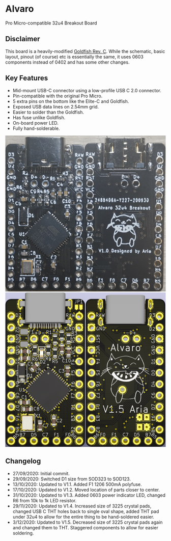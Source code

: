 # Alvaro
 Pro Micro-compatible 32u4 Breakout Board

## Disclaimer
This board is a heavily-modified [Goldfish Rev. C](https://github.com/staticintlucas/Goldfish). While the schematic, basic layout, pinout (of course) etc is essentially the same, it uses 0603 components instead of 0402 and has some other changes.

## Key Features
* Mid-mount USB-C connector using a low-profile USB C 2.0 connector.
* Pin-compatible with the original Pro Micro.
* 5 extra pins on the bottom like the Elite-C and Goldfish.
* Exposed USB data lines on 2.54mm grid.
* Easier to solder than the Goldfish.
* Has fuse unlike Goldfish.
* On-board power LED.
* Fully hand-solderable.

![Alvaro Photo](Images/Photo.jpg)
![Alvaro Render](Images/Render.png)

## Changelog
* 27/09/2020: Initial commit.
* 29/09/2020: Switched D1 size from SOD323 to SOD123.
* 13/10/2020: Updated to V1.1. Added F1 1206 500mA polyfuse.
* 17/10/2020: Updated to V1.2. Moved location of parts closer to center.
* 31/10/2020: Updated to V1.3. Added 0603 power indicator LED, changed R6 from 10k to 1k LED resistor.
* 29/11/2020: Updated to V1.4. Increased size of 3225 crystal pads, changed USB C THT holes back to single oval shape, added THT pad under 32u4 to allow for the entire thing to be hand-soldered easier.
* 3/12/2020: Updated to V1.5. Decreased size of 3225 crystal pads again and changed them to THT. Staggered components to allow for easier soldering. 